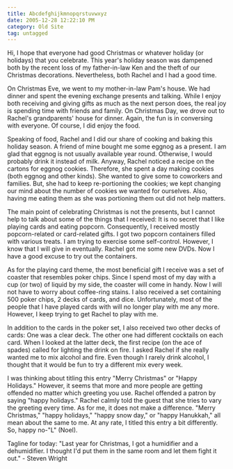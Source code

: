 ```yaml
---
title: Abcdefghijkmnopqrstuvwxyz
date: 2005-12-28 12:22:10 PM
category: Old Site
tag: untagged
---
```


Hi, I hope that everyone had good Christmas or whatever holiday (or holidays) that you celebrate. This year's holiday season was dampened both by the recent loss of my father-in-law Ken and the theft of our Christmas decorations. Nevertheless, both Rachel and I had a good time.

On Christmas Eve, we went to my mother-in-law Pam's house. We had dinner and spent the evening exchange presents and talking. While I enjoy both receiving and giving gifts as much as the next person does, the real joy is spending time with friends and family. On Christmas Day, we drove out to Rachel's grandparents' house for dinner. Again, the fun is in conversing with everyone. Of course, I did enjoy the food.

Speaking of food, Rachel and I did our share of cooking and baking this holiday season. A friend of mine bought me some eggnog as a present. I am glad that eggnog is not usually available year round. Otherwise, I would probably drink it instead of milk. Anyway, Rachel noticed a recipe on the cartons for eggnog cookies. Therefore, she spent a day making cookies (both eggnog and other kinds). She wanted to give some to coworkers and families. But, she had to keep re-portioning the cookies; we kept changing our mind about the number of cookies we wanted for ourselves. Also, having me eating them as she was portioning them out did not help matters.

The main point of celebrating Christmas is not the presents, but I cannot help to talk about some of the things that I received: It is no secret that I like playing cards and eating popcorn. Consequently, I received mostly popcorn-related or card-related gifts. I got two popcorn containers filled with various treats. I am trying to exercise some self-control. However, I know that I will give in eventually. Rachel got me some new DVDs. Now I have a good excuse to try out the containers.

As for the playing card theme, the most beneficial gift I receive was a set of coaster that resembles poker chips. Since I spend most of my day with a cup (or two) of liquid by my side, the coaster will come in handy. Now I will not have to worry about coffee-ring stains. I also received a set containing 500 poker chips, 2 decks of cards, and dice. Unfortunately, most of the people that I have played cards with will no longer play with me any more. However, I keep trying to get Rachel to play with me.

In addition to the cards in the poker set, I also received two other decks of cards: One was a clear deck. The other one had different cocktails on each card. When I looked at the latter deck, the first recipe (on the ace of spades) called for lighting the drink on fire. I asked Rachel if she really wanted me to mix alcohol and fire. Even though I rarely drink alcohol, I thought that it would be fun to try a different mix every week.

I was thinking about titling this entry "Merry Christmas" or "Happy Holidays." However, it seems that more and more people are getting offended no matter which greeting you use. Rachel offended a patron by saying "happy holidays." Rachel calmly told the guest that she tries to vary the greeting every time. As for me, it does not make a difference. "Merry Christmas," "happy holidays," "happy snow day," or "happy Hanukkah," all mean about the same to me. At any rate, I titled this entry a bit differently. So, happy no-"L" (Noel).

Tagline for today: "Last year for Christmas, I got a humidifier and a dehumidifier. I thought I'd put them in the same room and let them fight it out." - Steven Wright
